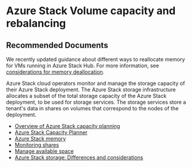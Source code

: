 <properties
  pagetitle="Azure Stack Volume capacity and rebalancing"
  service="microsoft.azurestack"
  resource="registrations"
  ms.author="justinha"
  selfhelptype="Generic"
  supporttopicids="32629224,32737308,32741944"
  resourcetags=""
  productpesids="16226,17131,17058"
  cloudenvironments="public,fairfax,usnat,ussec"
  articleid="92d85eb7-cd78-434f-96fe-8292931b29d6"
  ownershipid="StorageMediaEdge_AzureStack_Hub" />
# Azure Stack Volume capacity and rebalancing

## **Recommended Documents**

We recently updated guidance about different ways to reallocate memory for VMs running in Azure Stack Hub. For more information, see [considerations for memory deallocation](https://docs.microsoft.com/azure-stack/operator/azure-stack-capacity-planning-compute#considerations-for-deallocation).

Azure Stack cloud operators monitor and manage the storage capacity of their Azure Stack deployment. The Azure Stack storage infrastructure allocates a subset of the total storage capacity of the Azure Stack deployment, to be used for storage services. The storage services store a tenant's data in shares on volumes that correspond to the nodes of the deployment.

- [Overview of Azure Stack capacity planning](https://docs.microsoft.com/azure-stack/operator/azure-stack-capacity-planning-overview)
- [Azure Stack Capacity Planner](https://docs.microsoft.com/azure-stack/operator/azure-stack-capacity-planner)
- [Azure Stack memory](https://docs.microsoft.com/azure-stack/operator/azure-stack-capacity-planning-compute#azure-stack-memory)
- [Monitoring shares](https://docs.microsoft.com/azure-stack/operator/azure-stack-manage-storage-shares#monitor-shares)
- [Manage available space](https://docs.microsoft.com/azure-stack/operator/azure-stack-manage-storage-shares#manage-available-space)
- [Azure Stack storage: Differences and considerations](https://docs.microsoft.com/azure/azure-stack/user/azure-stack-acs-differences)